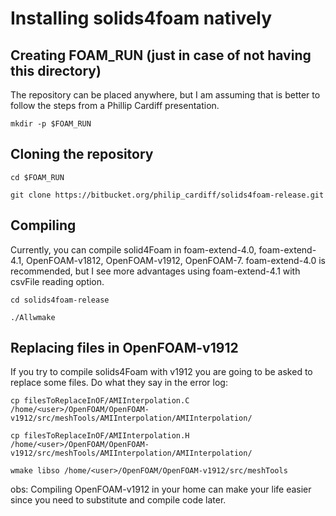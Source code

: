 # Installing solids4foam natively

## Creating FOAM_RUN (just in case of not having this directory)

The repository can be placed anywhere, but I am assuming that is better to follow the steps from a Phillip Cardiff presentation.

```
mkdir -p $FOAM_RUN
```

## Cloning the repository

```
cd $FOAM_RUN

git clone https://bitbucket.org/philip_cardiff/solids4foam-release.git
```

## Compiling

Currently, you can compile solid4Foam in foam-extend-4.0, foam-extend-4.1, OpenFOAM-v1812, OpenFOAM-v1912, OpenFOAM-7. foam-extend-4.0 is recommended, but I see more advantages using foam-extend-4.1 with csvFile reading option.

```
cd solids4foam-release

./Allwmake
```

## Replacing files in OpenFOAM-v1912

If you try to compile solids4Foam with v1912 you are going to be asked to replace some files. Do what they say in the error log:

```
cp filesToReplaceInOF/AMIInterpolation.C /home/<user>/OpenFOAM/OpenFOAM-v1912/src/meshTools/AMIInterpolation/AMIInterpolation/

cp filesToReplaceInOF/AMIInterpolation.H /home/<user>/OpenFOAM/OpenFOAM-v1912/src/meshTools/AMIInterpolation/AMIInterpolation/

wmake libso /home/<user>/OpenFOAM/OpenFOAM-v1912/src/meshTools
```

obs: Compiling OpenFOAM-v1912 in your home can make your life easier since you need to substitute and compile code later.
